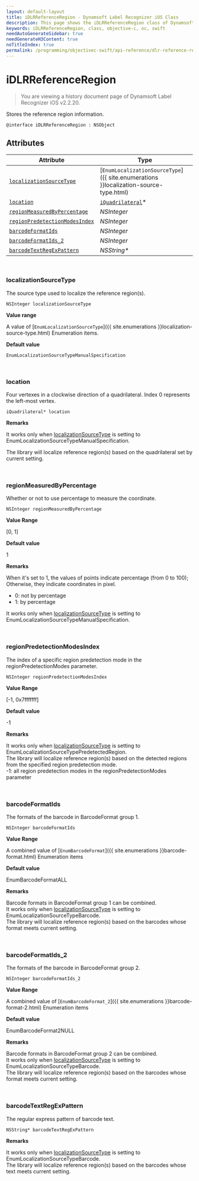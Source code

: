 ```yaml
---
layout: default-layout
title: iDLRReferenceRegion - Dynamsoft Label Recognizer iOS Class
description: This page shows the iDLRReferenceRegion class of Dynamsoft Label Recognition for iOS SDK.
keywords: iDLRReferenceRegion, class, objective-c, oc, swift
needAutoGenerateSidebar: true
needGenerateH3Content: true
noTitleIndex: true
permalink: /programming/objectivec-swift/api-reference/dlr-reference-region.html
---
```



# iDLRReferenceRegion

> You are viewing a history document page of Dynamsoft Label Recognizer iOS v2.2.20.

Stores the reference region information.  
  
```objc
@interface iDLRReferenceRegion : NSObject 
```

## Attributes
  
| Attribute | Type |
|---------- | ---- |
| [`localizationSourceType`](#localizationsourcetype) | [`EnumLocalizationSourceType`]({{ site.enumerations }}localization-source-type.html) |
| [`location`](#location) | [`iQuadrilateral`](quadrilateral.md)\* |
| [`regionMeasuredByPercentage`](#regionmeasuredbypercentage) | *NSInteger* |
| [`regionPredetectionModesIndex`](#regionpredetectionmodesindex) | *NSInteger* |
| [`barcodeFormatIds`](#barcodeformatids) | *NSInteger* |
| [`barcodeFormatIds_2`](#barcodeformatids_2) | *NSInteger* |
| [`barcodeTextRegExPattern`](#barcodetextregexpattern) | *NSString\** |

&nbsp;

### localizationSourceType

The source type used to localize the reference region(s).

```objc
NSInteger localizationSourceType
```

**Value range**

A value of [`EnumLocalizationSourceType`]({{ site.enumerations }}localization-source-type.html) Enumeration items.

**Default value**

`EnumLocalizationSourceTypeManualSpecification`

&nbsp;

### location

Four vertexes in a clockwise direction of a quadrilateral. Index 0 represents the left-most vertex.

```objc
iQuadrilateral* location
```

**Remarks**

It works only when [localizationSourceType](#localizationsourcetype) is setting to EnumLocalizationSourceTypeManualSpecification.<br>

The library will localize reference region(s) based on the quadrilateral set by current setting.<br>

&nbsp;

### regionMeasuredByPercentage

Whether or not to use percentage to measure the coordinate.

```objc
NSInteger regionMeasuredByPercentage
```

**Value Range**

[0, 1]

**Default value**

1

**Remarks**

When it's set to 1, the values of points indicate percentage (from 0 to 100); Otherwise, they indicate coordinates in pixel.

- 0: not by percentage
- 1: by percentage

It works only when [localizationSourceType](#localizationsourcetype) is setting to EnumLocalizationSourceTypeManualSpecification.

&nbsp;

### regionPredetectionModesIndex

The index of a specific region predetection mode in the regionPredetectionModes parameter.

```objc
NSInteger regionPredetectionModesIndex
```

**Value Range**

[-1, 0x7fffffff]

**Default value**

-1

**Remarks**

It works only when [localizationSourceType](#localizationsourcetype) is setting to EnumLocalizationSourceTypePredetectedRegion.<br>
The library will localize reference region(s) based on the detected regions from the specified region predetection mode.<br>
-1: all region predetection modes in the regionPredetectionModes parameter

&nbsp;

### barcodeFormatIds

The formats of the barcode in BarcodeFormat group 1.

```objc
NSInteger barcodeFormatIds
```

**Value Range**

A combined value of [`EnumBarcodeFormat`]({{ site.enumerations }}barcode-format.html) Enumeration items

**Default value**

EnumBarcodeFormatALL

**Remarks**

Barcode formats in BarcodeFormat group 1 can be combined.<br>
It works only when [localizationSourceType](#localizationsourcetype) is setting to EnumLocalizationSourceTypeBarcode.<br>
The library will localize reference region(s) based on the barcodes whose format meets current setting.  

&nbsp;

### barcodeFormatIds_2

The formats of the barcode in BarcodeFormat group 2.

```objc
NSInteger barcodeFormatIds_2
```

**Value Range**

A combined value of [`EnumBarcodeFormat_2`]({{ site.enumerations }}barcode-format-2.html) Enumeration items

**Default value**

EnumBarcodeFormat2NULL

**Remarks**

Barcode formats in BarcodeFormat group 2 can be combined.<br>
It works only when [localizationSourceType](#localizationsourcetype) is setting to EnumLocalizationSourceTypeBarcode.<br>
The library will localize reference region(s) based on the barcodes whose format meets current setting.

&nbsp;

### barcodeTextRegExPattern

The regular express pattern of barcode text.

```objc
NSString* barcodeTextRegExPattern
```

**Remarks**

It works only when [localizationSourceType](#localizationsourcetype) is setting to EnumLocalizationSourceTypeBarcode.<br>
The library will localize reference region(s) based on the barcodes whose text meets current setting.
